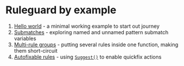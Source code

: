 # Ruleguard by example

1. [Hello world](hello-world) - a minimal working example to start out journey
1. [Submatches](submatches) - exploring named and unnamed pattern submatch variables
1. [Multi-rule groups](multi-rule-groups) - putting several rules inside one function, making them short-circuit
1. [Autofixable rules](autofixable-rules) - using [`Suggest()`](https://pkg.go.dev/github.com/quasilyte/go-ruleguard/dsl/fluent#Matcher.Suggest) to enable quickfix actions
